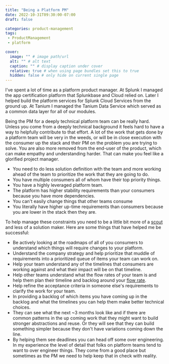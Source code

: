 ```yaml
---
title: "Being a Platform PM"
date: 2022-10-31T09:30:00-07:00
draft: false

categories: product-management
tags:
 - ProductManagement
 - platform

cover:
  image: "" # image path/url
  alt: "" # alt text
  caption: "" # display caption under cover
  relative: true # when using page bundles set this to true
  hidden: false # only hide on current single page
---
```


I've spent a lot of time as a platform product manager.  At Splunk I managed the app certification platform that Splunkbase and Cloud relied on. Later I helped build the platform services for Splunk Cloud Services from the ground up.  At Tanium I managed the Tanium Data Service which served as a common data layer for all of our modules. 

Being the PM for a deeply technical platform team can be really hard.  Unless you come from a deeply technical background it feels hard to have a way to helpfully contribute to that effort. A lot of the work that gets done by a platform team will be very in the weeds, or will be in close execution with the consumer up the stack and their PM on the problem you are trying to solve. You are also more removed from the end-user of the product, which can make empathy and understanding harder. That can make you feel like a glorified project manager.

* You need to do less solution definition with the team and more working ahead of the team to prioritize the work that they are going to do.
* You have multiple consumers all of whom have their top priority things.
* You have a highly leveraged platform team.
* The platform has higher stability requirements than your consumers because you have more dependencies.
* You can't easily change things that other teams consume
* You literally have higher up-time requirements than consumers because you are lower in the stack then they are.

To help manage these constraints you need to be a little bit more of a [scout](../2019-07-06-product-managers-as-scouts/) and less of a solution maker. Here are some things that have helped me be successful: 

* Be actively looking at the roadmaps of all of you consumers to understand which things will require changes to your platform.
* Understand the company strategy and help prioritize that muddle of requirements into a prioritized queue of items your team can work on.
* Help your team understand any of the timelines that consumers are working against and what their impact will be on that timeline.
* Help other teams understand what the flow rates of your team is and help them plan their timeline and backlog around your [flow rate](../2021-10-31-what-i-look-for-in-flow).
* Help refine the acceptance criteria in someone else's requirements to clarify the work for your team.
* In providing a backlog of which items you have coming up in the backlog and what the timelines you can help them make better technical choices.
* They can see what the next ~3 months look like and if there are common patterns in the up coming work that they might want to build stronger abstractions and reuse.  Or they will see that they can build something simpler because they don't have variations coming down the line.
* By helping them see deadlines you can head off some over engineering.  In my experience the level of detail that folks on platform teams tend to want to over engineer things.  They come from a good place but sometimes as the PM we need to help keep that in check with reality.
